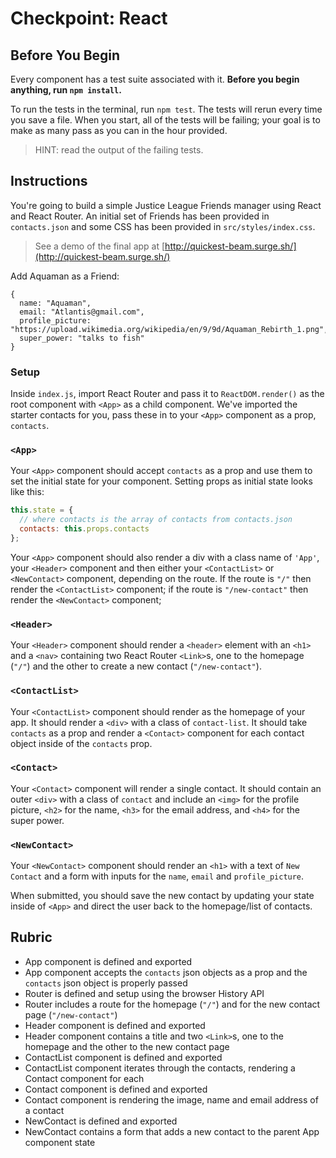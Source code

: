 # Checkpoint: React

## Before You Begin

Every component has a test suite associated with it. **Before you begin anything, run `npm install`.**

To run the tests in the terminal, run `npm test`. The tests will rerun every time you save a file. When you start, all of the tests will be failing; your goal is to make as many pass as you can in the hour provided.

> HINT: read the output of the failing tests.

## Instructions

You're going to build a simple Justice League Friends manager using React and React Router. An initial set of Friends has been provided in `contacts.json` and some CSS has been provided in `src/styles/index.css`.

> See a demo of the final app at [http://quickest-beam.surge.sh/](http://quickest-beam.surge.sh/)

Add Aquaman as a Friend:

```
{
  name: "Aquaman",
  email: "Atlantis@gmail.com",
  profile_picture: "https://upload.wikimedia.org/wikipedia/en/9/9d/Aquaman_Rebirth_1.png",
  super_power: "talks to fish"
}
```

### Setup

Inside `index.js`, import React Router and pass it to `ReactDOM.render()` as the root component with `<App>` as a child component. We've imported the starter contacts for you, pass these in to your `<App>` component as a prop, `contacts`.

### `<App>`

Your `<App>` component should accept `contacts` as a prop and use them to set the initial state for your component. Setting props as initial state looks like this:

```js
this.state = {
  // where contacts is the array of contacts from contacts.json
  contacts: this.props.contacts
};
```

Your `<App>` component should also render a div with a class name of `'App'`, your `<Header>` component and then either your `<ContactList>` or `<NewContact>` component, depending on the route. If the route is `"/"` then render the `<ContactList>` component; if the route is `"/new-contact"` then render the `<NewContact>` component;

### `<Header>`

Your `<Header>` component should render a `<header>` element with an `<h1>` and a `<nav>` containing two React Router `<Link>`s, one to the homepage (`"/"`) and the other to create a new contact (`"/new-contact"`).

### `<ContactList>`

Your `<ContactList>` component should render as the homepage of your app. It should render a `<div>` with a class of `contact-list`. It should take `contacts` as a prop and render a `<Contact>` component for each contact object inside of the `contacts` prop.

### `<Contact>`

Your `<Contact>` component will render a single contact. It should contain an outer `<div>` with a class of `contact` and include an `<img>` for the profile picture, `<h2>` for the name, `<h3>` for the email address, and `<h4>` for the super power.

### `<NewContact>`

Your `<NewContact>` component should render an `<h1>` with a text of `New Contact` and a form with inputs for the `name`, `email` and `profile_picture`.

When submitted, you should save the new contact by updating your state inside of `<App>` and direct the user back to the homepage/list of contacts.

## Rubric

- App component is defined and exported
- App component accepts the `contacts` json objects as a prop and the `contacts` json object is properly passed
- Router is defined and setup using the browser History API
- Router includes a route for the homepage (`"/"`) and for the new contact page (`"/new-contact"`)
- Header component is defined and exported
- Header component contains a title and two `<Link>`s, one to the homepage and the other to the new contact page
- ContactList component is defined and exported
- ContactList component iterates through the contacts, rendering a Contact component for each
- Contact component is defined and exported
- Contact component is rendering the image, name and email address of a contact
- NewContact is defined and exported
- NewContact contains a form that adds a new contact to the parent App component state
